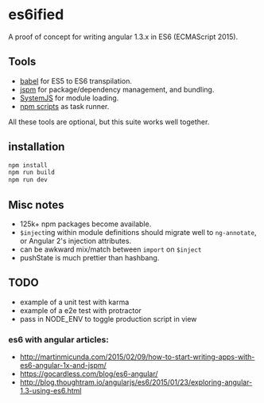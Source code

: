 # es6ified

A proof of concept for writing angular 1.3.x in ES6 (ECMAScript 2015).

## Tools

- [babel](https://babeljs.io/) for ES5 to ES6 transpilation.
- [jspm](http://jspm.io/) for package/dependency management, and bundling.
- [SystemJS](https://github.com/systemjs/systemjs) for module loading.
- [npm scripts](http://blog.keithcirkel.co.uk/how-to-use-npm-as-a-build-tool/) as task runner.

All these tools are optional, but this suite works well together.

## installation

```bash
npm install  
npm run build  
npm run dev
```

## Misc notes

- 125k+ npm packages become available.
- `$inject`ing within module definitions should migrate well to `ng-annotate`, or Angular 2's injection attributes.
- can be awkward mix/match between `import` on `$inject`
- pushState is much prettier than hashbang.

## TODO

- example of a unit test with karma
- example of a e2e test with protractor
- pass in NODE_ENV to toggle production script in view


### es6 with angular articles:

- http://martinmicunda.com/2015/02/09/how-to-start-writing-apps-with-es6-angular-1x-and-jspm/
- https://gocardless.com/blog/es6-angular/
- http://blog.thoughtram.io/angularjs/es6/2015/01/23/exploring-angular-1.3-using-es6.html
